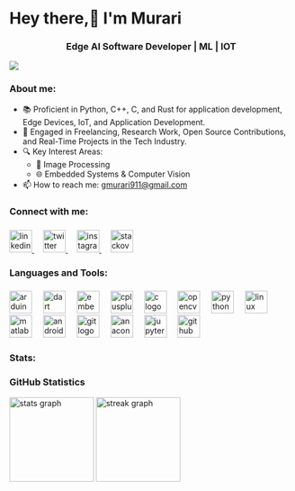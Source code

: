 <h1 align="left">Hey there,👋 I'm Murari</h1>

###

<h3 align="center">Edge AI Software Developer | ML | IOT</h3>

<div align="left">
  <img src="https://visitor-badge.laobi.icu/badge?page_id=Murari007.Murari007&left_text=Profile%20Views" />
</div>

###

<h3 align="left">About me:</h3>

<ul>
  <li>📚 Proficient in Python, C++, C, and Rust for application development, Edge Devices, IoT, and Application Development.</li>
  <li>🌱 Engaged in Freelancing, Research Work, Open Source Contributions, and Real-Time Projects in the Tech Industry.</li>
  <li>🔍 Key Interest Areas:
    <ul>
      <li>💬 Image Processing</li>
      <li>🌐 Embedded Systems & Computer Vision</li>
    </ul>
  </li>
  <li>📫 How to reach me: <a href="mailto:gmurari911@gmail.com">gmurari911@gmail.com</a></li>
</ul>


###

<h3 align="left">Connect with me:</h3>

###

<div align="left">
  <a href="https://www.linkedin.com/in/murarig17" target="_blank">
    <img src="https://cdn.simpleicons.org/linkedin/0A66C2" height="40" alt="linkedin logo" />
  </a>
  <img width="12" />
  <a href="https://twitter.com/yourprofile" target="_blank">
    <img src="https://cdn.simpleicons.org/twitter/1DA1F2" height="40" alt="twitter logo" />
  </a>
  <img width="12" />
  <a href="https://www.instagram.com/yourprofile" target="_blank">
    <img src="https://skillicons.dev/icons?i=instagram" height="40" alt="instagram logo" />
  </a>
  <img width="12" />
  <a href="https://stackoverflow.com/users/yourprofile" target="_blank">
    <img src="https://skillicons.dev/icons?i=stackoverflow" height="40" alt="stackoverflow logo" />
  </a>
</div>

###

<h3 align="left">Languages and  Tools:</h3>

###

<div align="left">
  <img src="https://cdn.jsdelivr.net/gh/devicons/devicon/icons/arduino/arduino-original.svg" height="40" alt="arduino logo"  />
  <img width="12" />
  <img src="https://cdn.jsdelivr.net/gh/devicons/devicon/icons/dart/dart-original.svg" height="40" alt="dart logo"  />
  <img width="12" />
  <img src="https://cdn.jsdelivr.net/gh/devicons/devicon/icons/embeddedc/embeddedc-original.svg" height="40" alt="embeddedc logo"  />
  <img width="12" />
  <img src="https://cdn.jsdelivr.net/gh/devicons/devicon/icons/cplusplus/cplusplus-original.svg" height="40" alt="cplusplus logo"  />
  <img width="12" />
  <img src="https://cdn.jsdelivr.net/gh/devicons/devicon/icons/c/c-original.svg" height="40" alt="c logo"  />
  <img width="12" />
  <img src="https://cdn.jsdelivr.net/gh/devicons/devicon/icons/opencv/opencv-original.svg" height="40" alt="opencv logo"  />
  <img width="12" />
  <img src="https://cdn.jsdelivr.net/gh/devicons/devicon/icons/python/python-original.svg" height="40" alt="python logo"  />
  <img width="12" />
  <img src="https://cdn.jsdelivr.net/gh/devicons/devicon/icons/linux/linux-original.svg" height="40" alt="linux logo"  />
  <img width="12" />
  <img src="https://cdn.jsdelivr.net/gh/devicons/devicon/icons/matlab/matlab-original.svg" height="40" alt="matlab logo"  />
  <img width="12" />
  <img src="https://cdn.jsdelivr.net/gh/devicons/devicon/icons/androidstudio/androidstudio-original.svg" height="40" alt="androidstudio logo"  />
  <img width="12" />
  <img src="https://cdn.jsdelivr.net/gh/devicons/devicon/icons/git/git-original.svg" height="40" alt="git logo"  />
  <img width="12" />
  <img src="https://cdn.jsdelivr.net/gh/devicons/devicon/icons/anaconda/anaconda-original.svg" height="40" alt="anaconda logo"  />
  <img width="12" />
  <img src="https://cdn.jsdelivr.net/gh/devicons/devicon/icons/jupyter/jupyter-original.svg" height="40" alt="jupyter logo"  />
  <img width="12" />
  <img src="https://skillicons.dev/icons?i=github" height="40" alt="github logo"  />
</div>

###

<h3 align="left">Stats:</h3>


### GitHub Statistics

<div align="left">
  <img src="https://github-readme-stats.vercel.app/api?username=Murari007&hide_title=true&hide_rank=true&show_icons=true&include_all_commits=true&count_private=true&disable_animations=false&theme=swift&locale=en&hide_border=false&order=1" height="150" alt="stats graph" />
  <img src="https://streak-stats.demolab.com?user=Murari007&locale=en&mode=daily&theme=swift&hide_border=false&border_radius=8&order=3&refresh=1" height="150" alt="streak graph" />
</div>



###
